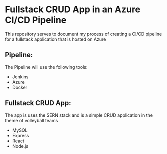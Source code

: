 # Fullstack CRUD App in an Azure CI/CD Pipeline

This repository serves to document my process of creating a CI/CD pipeline for a fullstack application that is hosted on Azure

## Pipeline:
The Pipeline will use the following tools:
- Jenkins
- Azure
- Docker

## Fullstack CRUD App:
The app is uses the SERN stack and is a simple CRUD application in the theme of volleyball teams
- MySQL
- Express
- React
- Node.js

